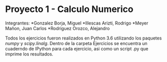 # Proyecto 1 - Calculo Numerico

Integrantes:
*Gonzalez Borja, Miguel 
*Illescas Arizti, Rodrigo 
*Meyer Mañon, Juan Carlos
*Rodriguez Orozco, Alejandro

Todos los ejercicios fueron realizados en Python 3.6 utilizando los paquetes _numpy_ y _scipy.linalg_. 
Dentro de la carpeta Ejercicios se encuentra un cuaderndo de IPython para cada ejercicio, asi como un script .py que imprime los resultados.